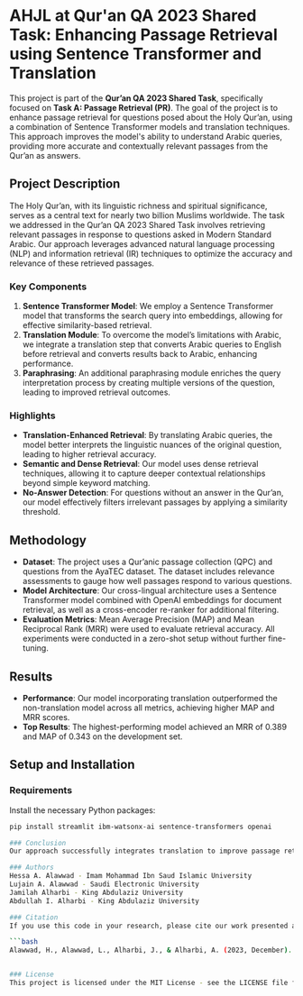 # AHJL at Qur'an QA 2023 Shared Task: Enhancing Passage Retrieval using Sentence Transformer and Translation

This project is part of the **Qur’an QA 2023 Shared Task**, specifically focused on **Task A: Passage Retrieval (PR)**. The goal of the project is to enhance passage retrieval for questions posed about the Holy Qur’an, using a combination of Sentence Transformer models and translation techniques. This approach improves the model's ability to understand Arabic queries, providing more accurate and contextually relevant passages from the Qur’an as answers.

## Project Description

The Holy Qur’an, with its linguistic richness and spiritual significance, serves as a central text for nearly two billion Muslims worldwide. The task we addressed in the Qur’an QA 2023 Shared Task involves retrieving relevant passages in response to questions asked in Modern Standard Arabic. Our approach leverages advanced natural language processing (NLP) and information retrieval (IR) techniques to optimize the accuracy and relevance of these retrieved passages.

### Key Components

1. **Sentence Transformer Model**: We employ a Sentence Transformer model that transforms the search query into embeddings, allowing for effective similarity-based retrieval.
2. **Translation Module**: To overcome the model’s limitations with Arabic, we integrate a translation step that converts Arabic queries to English before retrieval and converts results back to Arabic, enhancing performance.
3. **Paraphrasing**: An additional paraphrasing module enriches the query interpretation process by creating multiple versions of the question, leading to improved retrieval outcomes.

### Highlights

- **Translation-Enhanced Retrieval**: By translating Arabic queries, the model better interprets the linguistic nuances of the original question, leading to higher retrieval accuracy.
- **Semantic and Dense Retrieval**: Our model uses dense retrieval techniques, allowing it to capture deeper contextual relationships beyond simple keyword matching.
- **No-Answer Detection**: For questions without an answer in the Qur’an, our model effectively filters irrelevant passages by applying a similarity threshold.

## Methodology

- **Dataset**: The project uses a Qur’anic passage collection (QPC) and questions from the AyaTEC dataset. The dataset includes relevance assessments to gauge how well passages respond to various questions.
- **Model Architecture**: Our cross-lingual architecture uses a Sentence Transformer model combined with OpenAI embeddings for document retrieval, as well as a cross-encoder re-ranker for additional filtering.
- **Evaluation Metrics**: Mean Average Precision (MAP) and Mean Reciprocal Rank (MRR) were used to evaluate retrieval accuracy. All experiments were conducted in a zero-shot setup without further fine-tuning.

## Results

- **Performance**: Our model incorporating translation outperformed the non-translation model across all metrics, achieving higher MAP and MRR scores.
- **Top Results**: The highest-performing model achieved an MRR of 0.389 and MAP of 0.343 on the development set.

## Setup and Installation

### Requirements

Install the necessary Python packages:

```bash
pip install streamlit ibm-watsonx-ai sentence-transformers openai

### Conclusion
Our approach successfully integrates translation to improve passage retrieval accuracy in Arabic question-answering systems. By participating in the Qur’an QA 2023 Shared Task, we demonstrate how translation and paraphrasing can enhance understanding and retrieval quality for complex religious texts.

### Authors
Hessa A. Alawwad - Imam Mohammad Ibn Saud Islamic University
Lujain A. Alawwad - Saudi Electronic University
Jamilah Alharbi - King Abdulaziz University
Abdullah I. Alharbi - King Abdulaziz University

### Citation
If you use this code in your research, please cite our work presented at the First Arabic Natural Language Processing Conference (ArabicNLP 2023).

```bash
Alawwad, H., Alawwad, L., Alharbi, J., & Alharbi, A. (2023, December). AHJL at Qur’an QA 2023 Shared Task: Enhancing Passage Retrieval using Sentence Transformer and Translation. In Proceedings of ArabicNLP 2023 (pp. 702-707).‏


### License
This project is licensed under the MIT License - see the LICENSE file for details.
